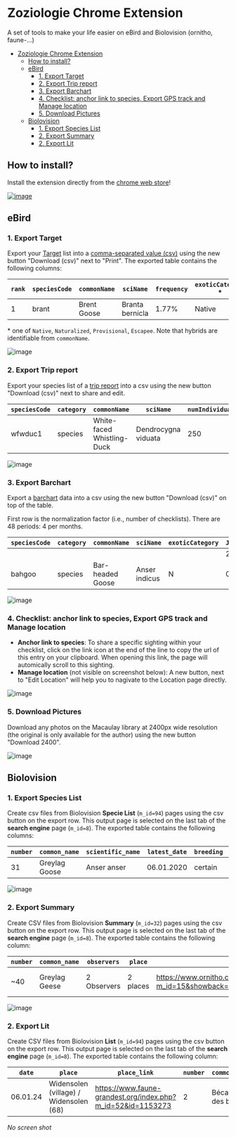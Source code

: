 # Zoziologie Chrome Extension

A set of tools to make your life easier on eBird and Biolovision (ornitho, faune-...)

- [Zoziologie Chrome Extension](#zoziologie-chrome-extension)
  - [How to install?](#how-to-install)
  - [eBird](#ebird)
    - [1. Export Target](#1-export-target)
    - [2. Export Trip report](#2-export-trip-report)
    - [3. Export Barchart](#3-export-barchart)
    - [4. Checklist: anchor link to species, Export GPS track and Manage location](#4-checklist-anchor-link-to-species-export-gps-track-and-manage-location)
    - [5. Download Pictures](#5-download-pictures)
  - [Biolovision](#biolovision)
    - [1. Export Species List](#1-export-species-list)
    - [2. Export Summary](#2-export-summary)
    - [2. Export Lit](#2-export-lit)

## How to install?

Install the extension directly from the [chrome web store](<[Zoziologie](https://chrome.google.com/webstore/detail/zoziologie/ikoemgmlmapdnjkphgficpdlkfiepodh)>)!

[![image](https://user-images.githubusercontent.com/7571260/213334689-48582f00-4a24-46b6-a56f-3b1b230cb456.png)](https://chrome.google.com/webstore/detail/zoziologie/ikoemgmlmapdnjkphgficpdlkfiepodh)

## eBird

### 1. Export Target

Export your [Target](https://ebird.org/targets) list into a [comma-separated value (csv)](https://en.wikipedia.org/wiki/Comma-separated_values) using the new button "Download (csv)" next to "Print". The exported table contains the following columns:

| `rank` | `speciesCode` | `commonName` | `sciName`       | `frequency` | `exoticCategory` \* |
| ------ | ------------- | ------------ | --------------- | ----------- | ------------------- |
| 1      | brant         | Brent Goose  | Branta bernicla | 1.77%       | Native              |

\* one of `Native`, `Naturalized`, `Provisional`, `Escapee`. Note that hybrids are identifiable from `commonName`.

![image](assets/target.png)

### 2. Export Trip report

Export your species list of a [trip report](https://ebird.org/mytripreports) into a csv using the new button "Download (csv)" next to share and edit.

| `speciesCode` | `category` | `commonName`               | `sciName`           | `numIndividuals` | `numChecklists` | `numPhotos` | `numAudio` | `numVideo` | `isLifer` | `numMedia` | `exoticCategory` | `isPhotoLifer` | `exotiisAudioLifercCategory` |
| ------------- | ---------- | -------------------------- | ------------------- | ---------------- | --------------- | ----------- | ---------- | ---------- | --------- | ---------- | ---------------- | -------------- | ---------------------------- |
| wfwduc1       | species    | White-faced Whistling-Duck | Dendrocygna viduata | 250              | 2               | 0           | 0          | 0          | FALSE     | 0          |                  | FALSE          | FALSE                        |

![image](assets/tripreport.png)

### 3. Export Barchart

Export a [barchart](https://ebird.org/GuideMe?cmd=changeLocation) data into a csv using the new button "Download (csv)" on top of the table.

First row is the normalization factor (i.e., number of checklists). There are 48 periods: 4 per months.

| `speciesCode` | `category` | `commonName`     | `sciName`     | `exoticCategory` | `Jan1` | `Jan2` | `...` | `Dec4` |
| ------------- | ---------- | ---------------- | ------------- | ---------------- | ------ | ------ | ----- | ------ |
|               |            |                  |               |                  | 247    | 259    | ...   | 257    |
| bahgoo        | species    | Bar-headed Goose | Anser indicus | N                | 0      | 0      | ...   | 0      |

![image](assets/barchart.png)

### 4. Checklist: anchor link to species, Export GPS track and Manage location

- **Anchor link to species**: To share a specific sighting within your checklist, click on the link icon at the end of the line to copy the url of this entry on your clipboard. When opening this link, the page will automically scroll to this sighting.
- **Manage location** (not visible on screenshot below): A new button, next to "Edit Location" will help you to nagivate to the Location page directly.

![image](assets/checklist.png)

### 5. Download Pictures

Download any photos on the Macaulay library at 2400px wide resolution (the original is only available for the author) using the new button "Download 2400".

![image](assets/macaulay.png)

## Biolovision

### 1. Export Species List

Create csv files from Biolovision **Specie List** (`m_id=94`) pages using the csv button on the export row. This output page is selected on the last tab of the **search engine** page (`m_id=8`). The exported table contains the following columns:

| `number` | `common_name` | `scientific_name` | `latest_date` | `breeding` | `link_observation`                                                                                                                                                                                                                                                                                          | `link_stat`                                                                    | `link_info`                                                                                  |
| -------- | ------------- | ----------------- | ------------- | ---------- | ----------------------------------------------------------------------------------------------------------------------------------------------------------------------------------------------------------------------------------------------------------------------------------------------------------- | ------------------------------------------------------------------------------ | -------------------------------------------------------------------------------------------- |
| 31       | Greylag Goose | Anser anser       | 06.01.2020    | certain    | <https://www.ornitho.ch/index.php?m_id=94&showback=stor&p_c=5&p_cc=-1&sp_tg=1&sp_DateSynth=02.06.2020&sp_DChoice=offset&sp_DOffset=5&sp_SChoice=species&sp_S=60&sp_PChoice=canton&sp_cC=000100110000000000000011001001100000000000000000000&sp_FChoice=list&sp_FDisplay=DATE_PLACE_SPECIES&sp_DFormat=DESC> | <https://www.ornitho.ch/index.php?m_id=81&frmSpecies=60&sp_tg=1&showback=stor> | <https://www.ornitho.ch/index.php?m_id=15&showback=stor&backlink=skip&frmSpecies=60&sp_tg=1> |

![image](assets/species.png)

### 2. Export Summary

Create CSV files from Biolovision **Summary** (`m_id=32`) pages using the csv button on the export row. This output page is selected on the last tab of the **search engine** page (`m_id=8`). The exported table contains the following column:

| `number` | `common_name` | `observers` | `place`  | `link_photo`                                                                                        | `link_observations`                                                                                                                                                                                                                                                                                                                 | `link_stat`                                                                             | `link_info` |
| -------- | ------------- | ----------- | -------- | --------------------------------------------------------------------------------------------------- | ----------------------------------------------------------------------------------------------------------------------------------------------------------------------------------------------------------------------------------------------------------------------------------------------------------------------------------- | --------------------------------------------------------------------------------------- | ----------- |
| ~40      | Greylag Geese | 2 Observers | 2 places | <https://www.ornitho.ch/index.php?m_id=15&showback=stor&backlink=skip&y=2020&frmSpecies=60&sp_tg=1> | <https://www.ornitho.ch/index.php?m_id=94&showback=stor&p_c=5&p_cc=-1&sp_tg=1&sp_DateSynth=01.06.2020&sp_DChoice=range&sp_DFrom=01.06.2020&sp_DTo=01.06.2020&sp_SChoice=species&sp_S=60&sp_PChoice=canton&sp_cC=000100110000000000000011001001100000000000000000000&sp_FChoice=list&sp_FDisplay=DATE_PLACE_SPECIES&sp_DFormat=DESC> | <https://www.ornitho.ch/index.php?m_id=81&frmSpecies=60&showback=stor&cDate=2020-06-01> |

![image](assets/summary.png)

### 2. Export Lit

Create CSV files from Biolovision **List** (`m_id=94`) pages using the csv button on the export row. This output page is selected on the last tab of the **search engine** page (`m_id=8`). The exported table contains the following column:

| `date`   | `place`                                | `place_link`                                                  | `number` | `common_name`     | `scientific_name`  | `remark`                                  |
| -------- | -------------------------------------- | ------------------------------------------------------------- | -------- | ----------------- | ------------------ | ----------------------------------------- |
| 06.01.24 | Widensolen (village) / Widensolen (68) | <https://www.faune-grandest.org/index.php?m_id=52&id=1153273> | 2        | Bécasses des bois | Scolopax rusticola | Remarque :observation de mon salon en vol |

_No screen shot_
